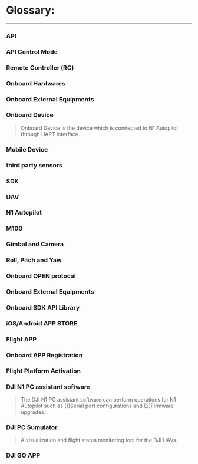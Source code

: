 # Glossary:
---
### API
### API Control Mode
### Remote Controller (RC)
### Onboard Hardwares
### Onboard External Equipments
### Onboard Device  
>Onboard Device is the device which is connected to N1 Autopilot through UART interface.  
### Mobile Device
### third party sensors
### SDK
### UAV
### N1 Autopilot
### M100
### Gimbal and Camera
### Roll, Pitch and Yaw
### Onboard OPEN protocal
### Onboard External Equipments
### Onboard SDK API Library
### iOS/Android APP STORE
### Flight APP
### Onboard APP Registration
### Flight Platform Activation
### DJI N1 PC assistant software
>The DJI N1 PC assistant software can perform operations for N1 Autopilot such as (1)Serial port configurations and (2)Firmware upgrades.  
### DJI PC Sumulator
>A visualization and flight status monitoring tool for the DJI UAVs.  
### DJI GO APP
